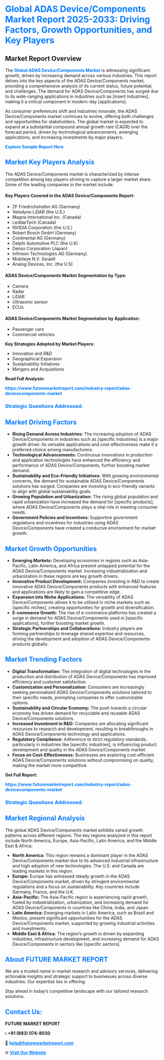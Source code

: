 <h1 style="color: #007BFF;">Global ADAS Device/Components Market Report 2025-2033: Driving Factors, Growth Opportunities, and Key Players</h1>

<section id="overview">
<h2>Market Report Overview</h2>
<p>The <a href="https://www.futuremarketreport.com/industry-report/adas-devicecomponents-market" style="color: #007BFF; text-decoration: none;"><strong>Global ADAS Device/Components Market</strong></a> is witnessing significant growth, driven by increasing demand across various industries. This report delves into the key aspects of the ADAS Device/Components market, providing a comprehensive analysis of its current status, future potential, and challenges. The demand for ADAS Device/Components has surged due to its wide-ranging applications in industries such as [insert industries], making it a critical component in modern-day [applications].</p>
<p>As consumer preferences shift and industries innovate, the ADAS Device/Components market continues to evolve, offering both challenges and opportunities for stakeholders. The global market is expected to expand at a substantial compound annual growth rate (CAGR) over the forecast period, driven by technological advancements, emerging applications, and increasing investments by major players.</p>
</section>

<section id="overview">
<p><a href="https://www.futuremarketreport.com/request-sample/reportId=43507" style="color: #007BFF; text-decoration: none;"><strong>Explore Sample Report Here</strong></a></p>
</section>

<section id="key-players">
<h2 style="color: #007BFF;">Market Key Players Analysis</h2>
<p>The ADAS Device/Components market is characterized by intense competition among key players striving to capture a larger market share. Some of the leading companies in the market include:</p>
<h4>Key Players Covered in the ADAS Device/Components Report:</h4>
<ul><li>ZF Friedrichshafen AG (Germany)</li><li>Velodyne LiDAR (the U.S.)</li><li>Magna International Inc. (Canada)</li><li>LeddarTech (Canada)</li><li>NVIDIA Corporation (the U.S.)</li><li>Robert Bosch GmbH (Germany)</li><li>Continental AG (Germany)</li><li>Delphi Automotive PLC (the U.K)</li><li>Denso Corporation (Japan)</li><li>Infineon Technologies AG (Germany)</li><li>Mobileye N.V. (Israel)</li><li>Analog Devices, Inc. (the U.S)</li></ul>
<h4>ADAS Device/Components Market Segmentation by Type:</h4>
<ul><li>Camera</li><li>Radar</li><li>LiDAR</li><li>Ultrasonic sensor</li><li>ECUs</li></ul>

<h4>ADAS Device/Components Market Segmentation by Application:</h4>
<ul><li>Passenger cars</li><li>Commercial vehicles</li></ul>
<p><strong>Key Strategies Adopted by Market Players:</strong></p>
<ul>
<li>Innovation and R&D</li>
<li>Geographical Expansion</li>
<li>Sustainability Initiatives</li>
<li>Mergers and Acquisitions</li>
</ul>
</section>

<section>
<p><strong>Read Full Analysis: </strong></p><a href="https://www.futuremarketreport.com/industry-report/adas-devicecomponents-market" style="color: #007BFF; text-decoration: none;"><strong>https://www.futuremarketreport.com/industry-report/adas-devicecomponents-market</strong></a>
<h3 style="color: #007BFF;">Strategic Questions Addressed:</h3>
</section>

<section id="driving-factors">
<h2 style="color: #007BFF;">Market Driving Factors</h2>
<ul>
<li><strong>Rising Demand Across Industries:</strong> The increasing adoption of ADAS Device/Components in industries such as [specific industries] is a major growth driver. Its versatile applications and cost-effectiveness make it a preferred choice among manufacturers.</li>
<li><strong>Technological Advancements:</strong> Continuous innovations in production and application technologies have enhanced the efficiency and performance of ADAS Device/Components, further boosting market demand.</li>
<li><strong>Sustainability and Eco-Friendly Initiatives:</strong> With growing environmental concerns, the demand for sustainable ADAS Device/Components solutions has surged. Companies are investing in eco-friendly variants to align with global sustainability goals.</li>
<li><strong>Growing Population and Urbanization:</strong> The rising global population and rapid urbanization have increased the demand for [specific products], where ADAS Device/Components plays a vital role in meeting consumer needs.</li>
<li><strong>Government Policies and Incentives:</strong> Supportive government regulations and incentives for industries using ADAS Device/Components have created a conducive environment for market growth.</li>
</ul>
</section>

<section id="growth-opportunities">
<h2 style="color: #007BFF;">Market Growth Opportunities</h2>
<ul>
<li><strong>Emerging Markets:</strong> Developing economies in regions such as Asia-Pacific, Latin America, and Africa present untapped potential for the ADAS Device/Components market. Increasing industrialization and urbanization in these regions are key growth drivers.</li>
<li><strong>Innovative Product Development:</strong> Companies investing in R&D to create innovative ADAS Device/Components products with enhanced features and applications are likely to gain a competitive edge.</li>
<li><strong>Expansion into Niche Applications:</strong> The versatility of ADAS Device/Components allows it to be utilized in niche markets such as [specific niches], creating opportunities for growth and diversification.</li>
<li><strong>E-commerce Growth:</strong> The rise of e-commerce platforms has created a surge in demand for ADAS Device/Components used in [specific applications], further boosting market growth.</li>
<li><strong>Strategic Partnerships and Collaborations:</strong> Industry players are forming partnerships to leverage shared expertise and resources, driving the development and adoption of ADAS Device/Components products globally.</li>
</ul>
</section>

<section id="trending-factors">
<h2 style="color: #007BFF;">Market Trending Factors</h2>
<ul>
<li><strong>Digital Transformation:</strong> The integration of digital technologies in the production and distribution of ADAS Device/Components has improved efficiency and customer satisfaction.</li>
<li><strong>Customization and Personalization:</strong> Consumers are increasingly seeking personalized ADAS Device/Components solutions tailored to their specific needs, prompting companies to offer customizable options.</li>
<li><strong>Sustainability and Circular Economy:</strong> The push towards a circular economy has driven demand for recyclable and reusable ADAS Device/Components solutions.</li>
<li><strong>Increased Investment in R&D:</strong> Companies are allocating significant resources to research and development, resulting in breakthroughs in ADAS Device/Components technology and applications.</li>
<li><strong>Regulatory Compliance:</strong> Adherence to strict regulatory standards, particularly in industries like [specific industries], is influencing product development and quality in the ADAS Device/Components market.</li>
<li><strong>Focus on Cost-Effectiveness:</strong> Businesses are exploring cost-efficient ADAS Device/Components solutions without compromising on quality, making the market more competitive.</li>
</ul>
</section>

<section>
<p><strong>Get Full Report: </strong></p><a href="https://www.futuremarketreport.com/industry-report/adas-devicecomponents-market" style="color: #007BFF; text-decoration: none;"><strong>https://www.futuremarketreport.com/industry-report/adas-devicecomponents-market</strong></a>
<h3 style="color: #007BFF;">Strategic Questions Addressed:</h3>
</section>


<section id="regional-analysis">
<h2 style="color: #007BFF;">Market Regional Analysis</h2>
<p>The global ADAS Device/Components market exhibits varied growth patterns across different regions. The key regions analyzed in this report include North America, Europe, Asia-Pacific, Latin America, and the Middle East & Africa:</p>
<ul>
<li><strong>North America:</strong> This region remains a dominant player in the ADAS Device/Components market due to its advanced industrial infrastructure and high adoption of new technologies. The U.S. and Canada are leading markets in this region.</li>
<li><strong>Europe:</strong> Europe has witnessed steady growth in the ADAS Device/Components market, driven by stringent environmental regulations and a focus on sustainability. Key countries include Germany, France, and the U.K.</li>
<li><strong>Asia-Pacific:</strong> The Asia-Pacific region is experiencing rapid growth, fueled by industrialization, urbanization, and increasing demand for ADAS Device/Components in countries like China, India, and Japan.</li>
<li><strong>Latin America:</strong> Emerging markets in Latin America, such as Brazil and Mexico, present significant opportunities for the ADAS Device/Components market, supported by growing industrial activities and investments.</li>
<li><strong>Middle East & Africa:</strong> The region’s growth is driven by expanding industries, infrastructure development, and increasing demand for ADAS Device/Components in sectors like [specific sectors].</li>
</ul>
</section>

<footer>
<h2 style="color: #007BFF;">About FUTURE MARKET REPORT</h2>
<p>We are a trusted name in market research and advisory services, delivering actionable insights and strategic support to businesses across diverse industries. Our expertise lies in offering:</p>

<p>Stay ahead in today’s competitive landscape with our tailored research solutions.</p>

<h2 style="color: #007BFF;">Contact Us:</h2>
<p><strong>FUTURE MARKET REPORT</strong></p>
<p>📞 <strong>+91 (883) 074-8030</strong></p>
<p>📧 <strong><a href="mailto:help@futuremarketreport.com" style="color: #007BFF;">help@futuremarketreport.com</a></strong></p>
<p>🌐 <strong><a href="https://www.futuremarketreport.com/" style="color: #007BFF;">Visit Our Website</a></strong></p>
</footer>
